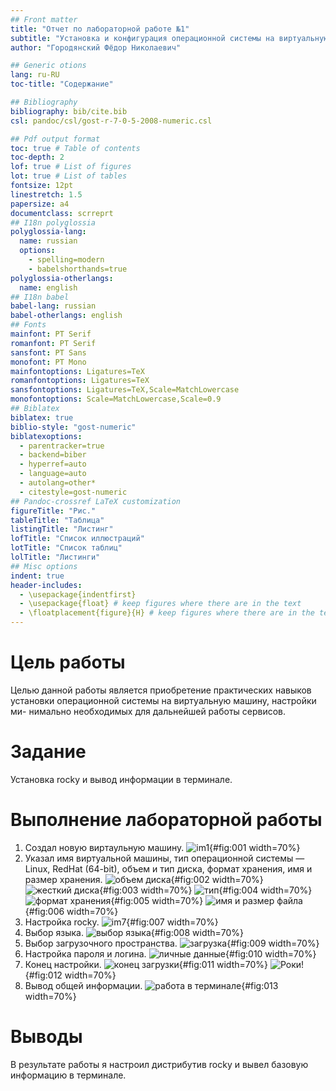 ```yaml
---
## Front matter
title: "Отчет по лабораторной работе №1"
subtitle: "Установка и конфигурация операционной системы на виртуальную машину"
author: "Городянский Фёдор Николаевич"

## Generic otions
lang: ru-RU
toc-title: "Содержание"

## Bibliography
bibliography: bib/cite.bib
csl: pandoc/csl/gost-r-7-0-5-2008-numeric.csl

## Pdf output format
toc: true # Table of contents
toc-depth: 2
lof: true # List of figures
lot: true # List of tables
fontsize: 12pt
linestretch: 1.5
papersize: a4
documentclass: scrreprt
## I18n polyglossia
polyglossia-lang:
  name: russian
  options:
	- spelling=modern
	- babelshorthands=true
polyglossia-otherlangs:
  name: english
## I18n babel
babel-lang: russian
babel-otherlangs: english
## Fonts
mainfont: PT Serif
romanfont: PT Serif
sansfont: PT Sans
monofont: PT Mono
mainfontoptions: Ligatures=TeX
romanfontoptions: Ligatures=TeX
sansfontoptions: Ligatures=TeX,Scale=MatchLowercase
monofontoptions: Scale=MatchLowercase,Scale=0.9
## Biblatex
biblatex: true
biblio-style: "gost-numeric"
biblatexoptions:
  - parentracker=true
  - backend=biber
  - hyperref=auto
  - language=auto
  - autolang=other*
  - citestyle=gost-numeric
## Pandoc-crossref LaTeX customization
figureTitle: "Рис."
tableTitle: "Таблица"
listingTitle: "Листинг"
lofTitle: "Список иллюстраций"
lotTitle: "Список таблиц"
lolTitle: "Листинги"
## Misc options
indent: true
header-includes:
  - \usepackage{indentfirst}
  - \usepackage{float} # keep figures where there are in the text
  - \floatplacement{figure}{H} # keep figures where there are in the text
---
```


# Цель работы

Целью данной работы является приобретение практических навыков
установки операционной системы на виртуальную машину, настройки ми-
нимально необходимых для дальнейшей работы сервисов.

# Задание

Установка rocky и вывод информации в терминале. 


# Выполнение лабораторной работы

1. Создал новую виртаульную машину.
![im1](image/1.png){#fig:001 width=70%}
2. Указал имя виртуальной машины, тип
операционной системы — Linux, RedHat (64-bit), объем и тип диска, 
формат хранения,  имя и размер хранения.
![объем диска](image/2.png){#fig:002 width=70%}
![жесткий диска](image/3.png){#fig:003 width=70%}
![тип](image/4.png){#fig:004 width=70%}
![формат хранения](image/5.png){#fig:005 width=70%}
![имя и размер файла](image/6.png){#fig:006 width=70%}
3. Настройка rocky.
![im7](image/7.png){#fig:007 width=70%}
4. Выбор языка.
![выбор языка](image/8.png){#fig:008 width=70%}
5. Выбор загрузочного пространства.
![загрузка](image/9.png){#fig:009 width=70%}
6. Настройка пароля и логина.
![личные данные](image/10.png){#fig:010 width=70%}
7. Конец настройки.
![конец загрузки](image/11.png){#fig:011 width=70%}
![Роки!](image/12.png){#fig:012 width=70%}
8. Вывод общей информации.
![работа в терминале](image/13.png){#fig:013 width=70%}

 
# Выводы

В результате работы я настроил дистрибутив rocky и вывел базовую информацию в терминале.

